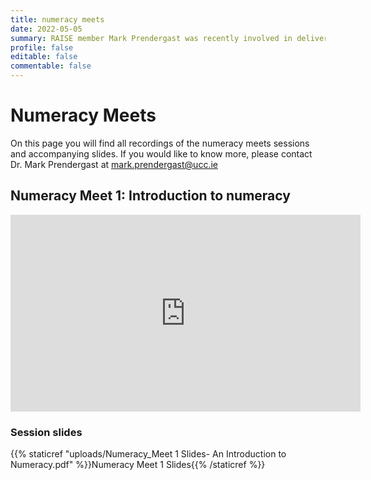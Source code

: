 ```yaml
---
title: numeracy meets
date: 2022-05-05
summary: RAISE member Mark Prendergast was recently involved in delivering a series of numeracy professional development workshops for adult practitioners. This was part of a project in collaboration with NALA, UCC, UL, NUIG, & TUD. 
profile: false
editable: false
commentable: false
---
```


# Numeracy Meets
On this page you will find all recordings of the numeracy meets sessions and accompanying slides. If you would like to know more, please contact Dr. Mark Prendergast at mark.prendergast@ucc.ie

## Numeracy Meet 1: Introduction to numeracy
<iframe width="560" height="315" src="https://www.youtube.com/embed/mFyh8DPjbVc?start=31" title="YouTube video player" frameborder="0" allow="accelerometer; autoplay; clipboard-write; encrypted-media; gyroscope; picture-in-picture" allowfullscreen></iframe>

### Session slides 
{{% staticref "uploads/Numeracy_Meet 1 Slides- An Introduction to Numeracy.pdf" %}}Numeracy Meet 1 Slides{{% /staticref %}}